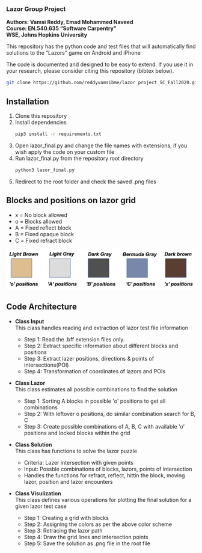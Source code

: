 ### Lazor Group Project
**Authors: Vamsi Reddy, Emad Mohammed Naveed**  
**Course: EN.540.635 “Software Carpentry”**  
**WSE, Johns Hopkins University**

<p style='text-align: justify;'> This repository has the python code and test files that will automatically find solutions to the “Lazors” game on Android and iPhone
</p>

The code is documented and designed to be easy to extend. If you use it in your research, please consider citing this repository (bibtex below).
```bash
git clone https://github.com/reddyvamsibme/lazor_project_SC_Fall2020.git
```

## Installation
1. Clone this repository
2. Install dependencies
   ```bash
   pip3 install -r requirements.txt
   ```
3. Open lazor_final.py and change the file names with extensions, 
   if you wish apply the code on your custom file
4. Run lazor_final.py from the repository root directory
    ```bash
    python3 lazor_final.py
    ``` 
5. Redirect to the root folder and check the saved .png files

## Blocks and positions on lazor grid
* x = No block allowed
* o = Blocks allowed
* A = Fixed reflect block
* B = Fixed opaque block
* C = Fixed refract block

![alt text](https://github.com/reddyvamsibme/lazor_project_SC_Fall2020/blob/master/pics/color.png "Colors for specific blocks and positions")

## Code Architecture

* **Class Input**  
   This class handles reading and extraction of lazor test file information  
   + Step 1: Read the .bff extension files only.  
   + Step 2: Extract specific information about different blocks and positions 
   + Step 3: Extract lazer positions, directions & points of intersections(POI)  
   + Step 4: Transformation of coordinates of lazors and POIs

* **Class Lazor**  
   This class estimates all possible combinations to find the solution  
   + Step 1: Sorting A blocks in possible 'o' positions to get all
                combinations  
   + Step 2: With leftover o positions, do similar combination search
                for B, C  
   + Step 3: Create possible combinations of A, B, C with available
                'o' positions and locked blocks within the grid  

* **Class Solution**  
     This class has functions to solve the lazor puzzle
     + Criteria: Lazer intersection with given points 
     + Input: Possble combinations of blocks, lazors, points of intersection  
     + Handles the functions for refract, reflect, hittin the block, moving lazor, position and lazor encounters
         
 * **Class Visulization**  
    This class defines various operations for plotting the final solution for a given lazor test case  
    + Step 1: Creating a grid with blocks
    + Step 2: Assigning the colors as per the above color scheme
    + Step 3: Retracing the lazor path
    + Step 4: Draw the grid lines and intersection points
    + Step 5: Save the solution as .png file in the root file




